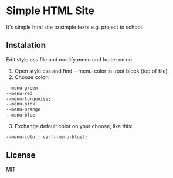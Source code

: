 # Simple HTML Site

It's simple html site to simple texts e.g. project to school.

## Instalation

Edit style.css file and modify menu and footer color:

1. Open style.css and find --menu-color in :root block (top of file)
2. Choose color:
```css
--menu-green
--menu-red
--menu-turquoise;
--menu-pink
--menu-orange
--menu-blue
```
3. Exchange default color on your choose, like this:
```css
--menu-color: var(--menu-blue);
```

## License
[MIT](https://choosealicense.com/licenses/mit/)